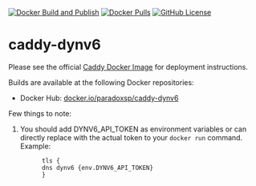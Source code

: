 [![Docker Build and Publish](https://github.com/paradox-sp/caddy-dynv6/actions/workflows/docker-publish.yml/badge.svg)](https://github.com/paradox-sp/caddy-dynv6/actions/workflows/docker-publish.yml)
[![Docker Pulls](https://img.shields.io/docker/pulls/paradoxsp/caddy-dynv6?logo=docker)](https://hub.docker.com/r/paradoxsp/caddy-dynv6)
[![GitHub License](https://img.shields.io/github/license/paradox-sp/caddy-dynv6)](https://github.com/paradox-sp/caddy-dynv6/blob/main/LICENSE)

# caddy-dynv6

Please see the official [Caddy Docker Image](https://hub.docker.com/_/caddy) for deployment instructions.

Builds are available at the following Docker repositories:

* Docker Hub: [docker.io/paradoxsp/caddy-dynv6](https://hub.docker.com/r/paradoxsp/caddy-dynv6)

Few things to note: 

1. You should add DYNV6_API_TOKEN as environment variables or can directly replace with the actual token to your `docker run` command. Example:

      ```
            tls {
            dns dynv6 {env.DYNV6_API_TOKEN}
            }
      ```
